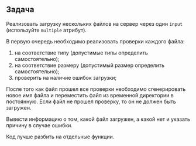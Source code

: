 ## Задача

Реализовать загрузку нескольких файлов на сервер через один `input` (используйте `multiple` атрибут).

В первую очередь необходимо реализовать проверки каждого файла:

1) на соответствие типу (допустимые типы определить самостоятельно);
2) на соответствие размеру (допустимый размер определить самостоятельно);
3) проверить на наличие ошибок загрузки;

После того как файл прошел все проверки необходимо сгенерировать новое имя файла и переместить файл из временной
директории в постоянную. Если файл не прошел проверку, то он не должен быть загружен.

Вывести информацию о том, какой файл загружен, а какой нет и указать причину в случае ошибки.

Код лучше разбить на отдельные функции.